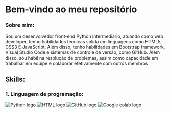 # Bem-vindo ao meu repositório

### Sobre mim:

Sou um desenvolvedor front-end Python intermediario, atuando como web developer, tenho habilidades técnicas sólida em linguagens como HTML5, CSS3 E JavaScript. Além disso, tenho habilidades em Bootstrap framework, Visual Studio Code e sistemas de controle de versão, como   GitHub. Além disso, sou hábil na resolução de problemas, assim como capacidade em trabalhar em equipe e colaborar efetivamente com outros membros

## Skills:

### 1. Linguagem de programação:

![Python logo](https://img.shields.io/badge/Python-FFD43B?style=for-the-badge&logo=python&logoColor=blue)
![HTML logo](https://img.shields.io/badge/HTML5-E34F26?style=for-the-badge&logo=html5&logoColor=white)
![GitHub logo](https://img.shields.io/badge/GitHub-100000?style=for-the-badge&logo=github&logoColor=white)
![Google colab logo](https://img.shields.io/badge/Colab-F9AB00?style=for-the-badge&logo=googlecolab&color=525252)